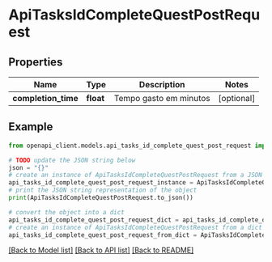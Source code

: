 # ApiTasksIdCompleteQuestPostRequest


## Properties

Name | Type | Description | Notes
------------ | ------------- | ------------- | -------------
**completion_time** | **float** | Tempo gasto em minutos | [optional] 

## Example

```python
from openapi_client.models.api_tasks_id_complete_quest_post_request import ApiTasksIdCompleteQuestPostRequest

# TODO update the JSON string below
json = "{}"
# create an instance of ApiTasksIdCompleteQuestPostRequest from a JSON string
api_tasks_id_complete_quest_post_request_instance = ApiTasksIdCompleteQuestPostRequest.from_json(json)
# print the JSON string representation of the object
print(ApiTasksIdCompleteQuestPostRequest.to_json())

# convert the object into a dict
api_tasks_id_complete_quest_post_request_dict = api_tasks_id_complete_quest_post_request_instance.to_dict()
# create an instance of ApiTasksIdCompleteQuestPostRequest from a dict
api_tasks_id_complete_quest_post_request_from_dict = ApiTasksIdCompleteQuestPostRequest.from_dict(api_tasks_id_complete_quest_post_request_dict)
```
[[Back to Model list]](../README.md#documentation-for-models) [[Back to API list]](../README.md#documentation-for-api-endpoints) [[Back to README]](../README.md)


